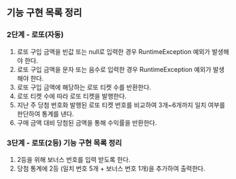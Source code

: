 ## 기능 구현 목록 정리
### 2단계 - 로또(자동)
1. 로또 구입 금액을 빈값 또는 null로 입력한 경우 RuntimeException 예외가 발생해야 한다.
2. 로또 구입 금액을 문자 또는 음수로 입력한 경우 RuntimeException 예외가 발생해야 한다.
3. 로또 구입 금액에 해당하는 로또 티켓 수를 반환한다.
4. 로또 티켓 수에 따라 로또 티켓을 발행한다.
5. 지난 주 당첨 번호화 발행된 로또 티켓 번호를 비교하여 3개~6개까지 일치 여부를 판단하여 통계를 낸다.
6. 구매 금액 대비 당첨된 금액을 통해 수익률을 반환한다.

### 3단계 - 로또(2등) 기능 구현 목록 정리
1. 2등을 위해 보너스 번호를 입력 받도록 한다.
2. 당첨 통계에 2등 (일치 번호 5개 + 보너스 번호 1개)을 추가하여 출력한다.